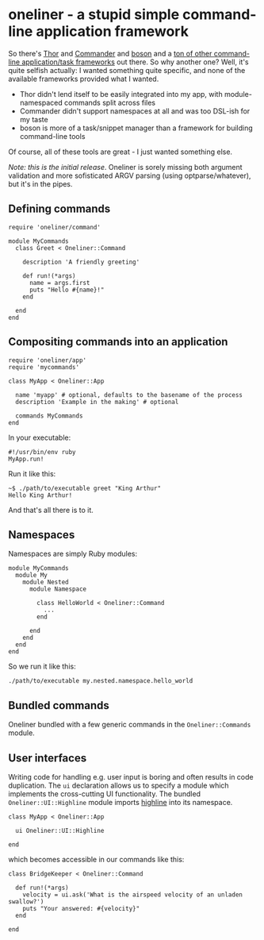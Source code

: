 # oneliner - a stupid simple command-line application framework

So there's [Thor](http://github.com/wycats/thor) and
[Commander](http://github.com/visionmedia/commander) and
[boson](http://github.com/cldwalker/boson) and a
[ton of other command-line application/task frameworks](http://delicious.com/tag/gem:type=task)
out there. So why another one? Well, it's quite selfish actually: I
wanted something quite specific, and none of the available frameworks
provided what I wanted.

 * Thor didn't lend itself to be easily integrated into my app, with
   module-namespaced commands split across files
 * Commander didn't support namespaces at all and was too DSL-ish for
   my taste
 * boson is more of a task/snippet manager than a framework for
   building command-line tools
 
Of course, all of these tools are great - I just wanted something
else.

*Note: this is the initial release*. Oneliner is sorely missing both
 argument validation and more sofisticated ARGV parsing (using
 optparse/whatever), but it's in the pipes.

## Defining commands
    
    require 'oneliner/command'
 
    module MyCommands 
      class Greet < Oneliner::Command
    
        description 'A friendly greeting'
      
        def run!(*args) 
          name = args.first 
          puts "Hello #{name}!" 
        end
    
      end
    end
    
## Compositing commands into an application

    require 'oneliner/app'
    require 'mycommands'
    
    class MyApp < Oneliner::App
      
      name 'myapp' # optional, defaults to the basename of the process
      description 'Example in the making' # optional
      
      commands MyCommands
    end
    
In your executable:

    #!/usr/bin/env ruby 
    MyApp.run!
    
Run it like this:

    ~$ ./path/to/executable greet "King Arthur"
    Hello King Arthur!

And that's all there is to it.

## Namespaces 
Namespaces are simply Ruby modules:

    module MyCommands 
      module My 
        module Nested 
          module Namespace
          
            class HelloWorld < Oneliner::Command
              ...
            end
            
          end 
        end
      end
    end
    
So we run it like this:

    ./path/to/executable my.nested.namespace.hello_world

## Bundled commands 

Oneliner bundled with a few generic commands in the
`Oneliner::Commands` module.

## User interfaces

Writing code for handling e.g. user input is boring and often results
in code duplication. The `ui` declaration allows us to specify a
module which implements the cross-cutting UI functionality. The
bundled `Oneliner::UI::Highline` module imports [highline](http://github.com/JEG2/highline)
into its namespace.

    class MyApp < Oneliner::App
    
      ui Oneliner::UI::Highline
    
    end
    
which becomes accessible in our commands like this:

    class BridgeKeeper < Oneliner::Command
    
      def run!(*args)
        velocity = ui.ask('What is the airspeed velocity of an unladen swallow?')
        puts "Your answered: #{velocity}"
      end
      
    end
